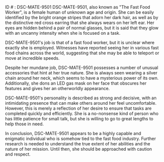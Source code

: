 ID # : DSC-MATE-9501
DSC-MATE-9501, also known as "The Fast Food Worker", is a female human of unknown age and origin. She can be easily identified by the bright orange stripes that adorn her dark hair, as well as by the distinctive red cross earring that she always wears on her left ear. Her eyes are hidden behind a pair of normal glasses, but it is said that they glow with an uncanny intensity when she is focused on a task.

DSC-MATE-9501's job is that of a fast food worker, but it is unclear where exactly she is employed. Witnesses have reported seeing her in various fast food chains across the world, suggesting that she may be able to teleport or move at incredible speeds.

Despite her mundane job, DSC-MATE-9501 possesses a number of unusual accessories that hint at her true nature. She is always seen wearing a silver chain around her neck, which seems to have a mysterious power of its own. Additionally, she dons an LED gas mask on her face that obscures her features and gives her an otherworldly appearance.

DSC-MATE-9501's personality is described as strong and decisive, with an intimidating presence that can make others around her feel uncomfortable. However, this is merely a reflection of her desire to ensure that tasks are completed quickly and efficiently. She is a no-nonsense kind of person who has little patience for small talk, but she is willing to go to great lengths to help those in need.

In conclusion, DSC-MATE-9501 appears to be a highly capable and enigmatic individual who is somehow tied to the fast food industry. Further research is needed to understand the true extent of her abilities and the nature of her mission. Until then, she should be approached with caution and respect.